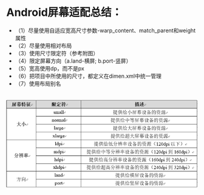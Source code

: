 # Android屏幕适配总结：
  * （1）尽量使用自适应宽高尺寸参数-warp_content、match_parent和weight属性
  * （2）尽量使用相对布局
  * （3）使用尺寸限定符（参考附图）
  * （4）限定屏幕方向（a.land-横屏;  b.port-竖屏）
  * （5）宽高使用dp，而不是px
  * （6）把项目中所使用的尺寸，都定义在dimen.xml中统一管理
  * （7）使用布局别名
  
  ![尺寸限定符](/image/android-尺寸限定符.jpg "android尺寸限定符")
